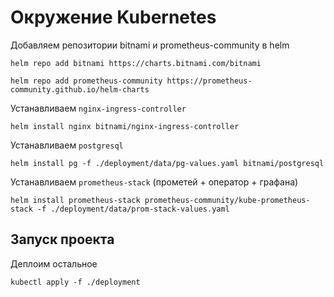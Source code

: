 # Окружение Kubernetes

Добавляем репозитории bitnami и prometheus-community в helm

```
helm repo add bitnami https://charts.bitnami.com/bitnami
```

```
helm repo add prometheus-community https://prometheus-community.github.io/helm-charts
```

Устанавливаем `nginx-ingress-controller`

```
helm install nginx bitnami/nginx-ingress-controller
```

Устанавливаем `postgresql`

```
helm install pg -f ./deployment/data/pg-values.yaml bitnami/postgresql
```

Устанавливаем `prometheus-stack` (прометей + оператор + графана)

```
helm install prometheus-stack prometheus-community/kube-prometheus-stack -f ./deployment/data/prom-stack-values.yaml
```

## Запуск проекта

Деплоим остальное

```
kubectl apply -f ./deployment
```
